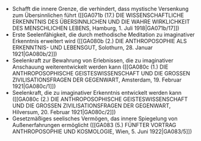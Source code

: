 - Schafft die innere Grenze, die verhindert, dass mystische Versenkung zum Übersinnlichen führt ([[GA071b (17.) DIE WISSENSCHAFTLICHE ERKENNTNIS DES ÜBERSINNLICHEN UND DIE WAHRE WIRKLICHKEIT DES MENSCHLICHEN LEBENS, Hamburg, 1. Juli 1918|GA071b/17]])
- Erste Seelenfähigkeit, die durch methodische Meditation zu imaginativer Erkenntnis erweitert wird ([[GA080b (2.) DIE ANTHROPOSOPHIE ALS ERKENNTNIS- UND LEBENSGUT, Solothurn, 28. Januar 1921|GA080b/2]])
- Seelenkraft zur Bewahrung von Erlebnissen, die zu imaginativer Anschauung weiterentwickelt werden kann ([[GA080c (1.) DIE ANTHROPOSOPHISCHE GEISTESWISSENSCHAFT UND DIE GROSSEN ZIVILISATIONSFRAGEN DER GEGENWART, Amsterdam, 19. Februar 1921|GA080c/1]])
- Seelenkraft, die zu imaginativer Erkenntnis entwickelt werden kann ([[GA080c (2.) DIE ANTHROPOSOPHISCHE GEISTESWISSENSCHAFT UND DIE GROSSEN ZIVILISATIONSFRAGEN DER GEGENWART, Hilversum, 20. Februar 1921|GA080c/2]])
- Gesetzmäßiges seelisches Vermögen, das innere Spiegelung von Außenerfahrungen ermöglicht ([[GA083 (5.) FÜNFTER VORTRAG ANTHROPOSOPHIE UND KOSMOLOGIE, Wien, 5. Juni 1922|GA083/5]])
